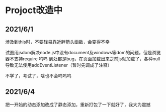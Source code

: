 # Projoct改造中

## 2021/6/1

涉及到this时，不要轻易靠近胖箭头函数，会变得不幸

试图用jsdom解决node.js中没有document及windows等dom的问题，但是浏览器不支持require 呜呜 到处都是bug，在页面加载出来之前js就加载了，各种null导致无法使用addEventListener（暂时先调成了注释）

不学了，考试了，啥也不会呜呜呜

## 2021/6/4

把一开始的动态添加改成了静态添加，重新打包了一下就好了，我大为震撼

